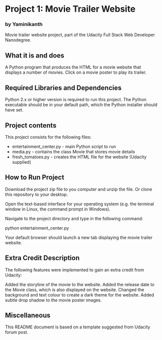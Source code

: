 # Project 1: Movie Trailer Website

### by Yaminikanth

Movie trailer website project, part of the Udacity Full Stack Web Developer Nanodegree.

## What it is and does

A Python program that produces the HTML for a movie website that displays a number of movies. Click on a movie poster to play its trailer.

## Required Libraries and Dependencies

Python 2.x or higher version is required to run this project. The Python executable should be in your default path, which the Python installer should have set.

## Project contents

This project consists for the following files:

* entertainment_center.py - main Python script to run
* media.py - contains the class Movie that stores movie details
* fresh_tomatoes.py - creates the HTML file for the website (Udacity supplied)

## How to Run Project

Download the project zip file to you computer and unzip the file. Or clone this repository to your desktop.

Open the text-based interface for your operating system (e.g. the terminal window in Linux, the command prompt in Windows).

Navigate to the project directory and type in the following command:

python entertainment_center.py

Your default browser should launch a new tab displaying the movie trailer website.

## Extra Credit Description

The following features were implemented to gain an extra credit from Udacity:

Added the storyline of the movie to the website.
Added the release date to the Movie class, which is also displayed on the website.
Changed the background and text colour to create a dark theme for the website.
Added subtle drop shadow to the movie poster images.

## Miscellaneous
This README document is based on a template suggested from Udacity forum post.
